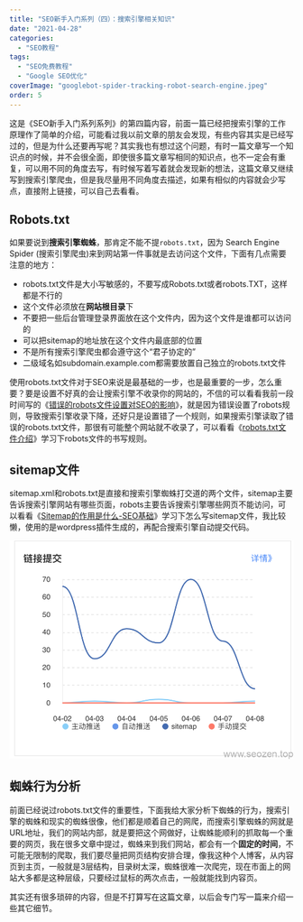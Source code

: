 ```yaml
---
title: "SEO新手入门系列（四）：搜索引擎相关知识"
date: "2021-04-28"
categories: 
  - "SEO教程"
tags: 
  - "SEO免费教程"
  - "Google SEO优化"
coverImage: "googlebot-spider-tracking-robot-search-engine.jpeg"
order: 5
---
```


这是《SEO新手入门系列系列》的第四篇内容，前面一篇已经把搜索引擎的工作原理作了简单的介绍，可能看过我以前文章的朋友会发现，有些内容其实是已经写过的，但是为什么还要再写呢？其实我也有想过这个问题，有时一篇文章写一个知识点的时候，并不会很全面，即使很多篇文章写相同的知识点，也不一定会有重复，可以用不同的角度去写，有时候写着写着就会发现新的想法，这篇文章又继续写到搜索引擎爬虫，但是我尽量用不同角度去描述，如果有相似的内容就会少写点，直接附上链接，可以自己去看看。

## Robots.txt

如果要说到**搜索引擎蜘蛛**，那肯定不能不提`robots.txt`，因为 Search Engine Spider (搜索引擎爬虫)来到网站第一件事就是去访问这个文件，下面有几点需要注意的地方：

- robots.txt文件是大小写敏感的，不要写成Robots.txt或者robots.TXT，这样都是不行的
- 这个文件必须放在**网站根目录**下
- 不要把一些后台管理登录界面放在这个文件内，因为这个文件是谁都可以访问的
- 可以把sitemap的地址放在这个文件内最底部的位置
- 不是所有搜索引擎爬虫都会遵守这个“君子协定的”
- 二级域名如subdomain.example.com都需要放置自己独立的robots.txt文件

使用robots.txt文件对于SEO来说是最基础的一步，也是最重要的一步，怎么重要？要是设置不好真的会让搜索引擎不收录你的网站的，不信的可以看看我前一段时间写的《[错误的robots文件设置对SEO的影响](https://www.helloyu.top/seo/robots-mislead-seo.html)》，就是因为错误设置了robots规则，导致搜索引擎收录下降，还好只是设置错了一个规则，如果搜索引擎读取了错误的robots.txt文件，那很有可能整个网站就不收录了，可以看看《[robots.txt文件介绍](https://www.helloyu.top/seo/robots-seo.html)》学习下robots文件的书写规则。

## sitemap文件

sitemap.xml和robots.txt是直接和搜索引擎蜘蛛打交道的两个文件，sitemap主要告诉搜索引擎网站有哪些页面，robots主要告诉搜索引擎哪些网页不能访问，可以看看《[Sitemap的作用是什么-SEO基础](https://www.helloyu.top/seo/what-sitemap-is.html)》学习下怎么写sitemap文件，我比较懒，使用的是wordpress插件生成的，再配合搜索引擎自动提交代码。

![百度sitemap收录](images/WX20210409-152820@2x.png)

## 蜘蛛行为分析

前面已经说过robots.txt文件的重要性，下面我给大家分析下蜘蛛的行为，搜索引擎的蜘蛛和现实的蜘蛛很像，他们都是顺着自己的网爬，而搜索引擎蜘蛛的网就是URL地址，我们的网站内部，就是要把这个网做好，让蜘蛛能顺利的抓取每一个重要的网页，我在很多文章中提过，蜘蛛来到我们网站，都会有一个**固定的时间**，不可能无限制的爬取，我们要尽量把网页结构安排合理，像我这种个人博客，从内容页到主页，一般就是3层结构，目录树太深，蜘蛛很难一次爬完，现在市面上的网站大多都是这种层级，只要经过鼠标的两次点击，一般就能找到内容页。

其实还有很多琐碎的内容，但是不打算写在这篇文章，以后会专门写一篇来介绍一些其它细节。
